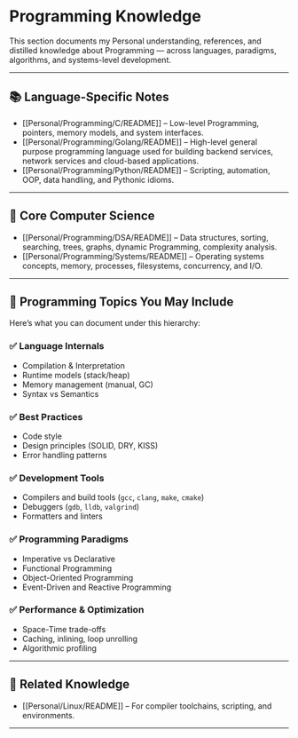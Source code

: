 # Programming Knowledge

This section documents my Personal understanding, references, and distilled knowledge about Programming — across languages, paradigms, algorithms, and systems-level development.

---

## 📚 Language-Specific Notes

- [[Personal/Programming/C/README]] – Low-level Programming, pointers, memory models, and system interfaces.
- [[Personal/Programming/Golang/README]] – High-level general purpose programming language used for building backend services, network services and cloud-based applications.
- [[Personal/Programming/Python/README]] – Scripting, automation, OOP, data handling, and Pythonic idioms.

---

## 📐 Core Computer Science

- [[Personal/Programming/DSA/README]] – Data structures, sorting, searching, trees, graphs, dynamic Programming, complexity analysis.
- [[Personal/Programming/Systems/README]] – Operating systems concepts, memory, processes, filesystems, concurrency, and I/O.

---

## 🧠 Programming Topics You May Include

Here’s what you can document under this hierarchy:

### ✅ Language Internals
- Compilation & Interpretation
- Runtime models (stack/heap)
- Memory management (manual, GC)
- Syntax vs Semantics

### ✅ Best Practices
- Code style
- Design principles (SOLID, DRY, KISS)
- Error handling patterns

### ✅ Development Tools
- Compilers and build tools (`gcc`, `clang`, `make`, `cmake`)
- Debuggers (`gdb`, `lldb`, `valgrind`)
- Formatters and linters

### ✅ Programming Paradigms
- Imperative vs Declarative
- Functional Programming
- Object-Oriented Programming
- Event-Driven and Reactive Programming

### ✅ Performance & Optimization
- Space-Time trade-offs
- Caching, inlining, loop unrolling
- Algorithmic profiling

---

## 🔁 Related Knowledge

- [[Personal/Linux/README]] – For compiler toolchains, scripting, and environments.
---